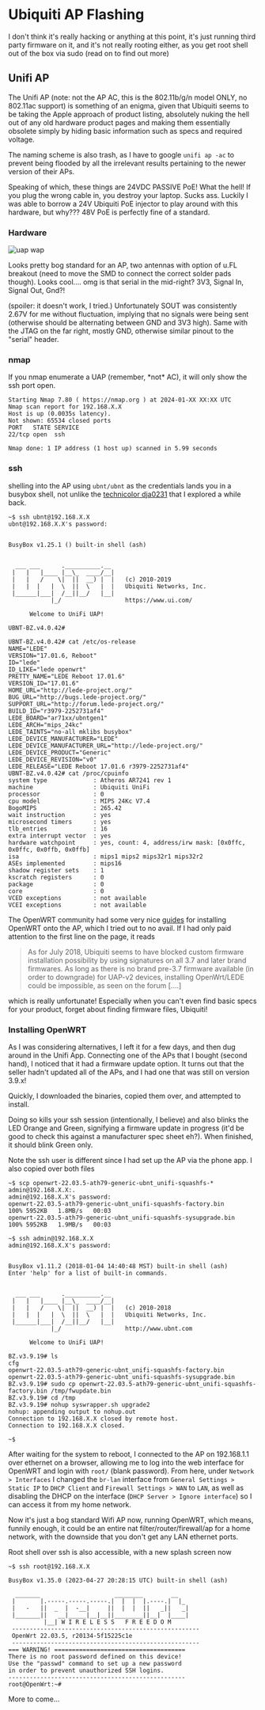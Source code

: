# Ubiquiti AP Flashing

I don't think it's really hacking or anything at this point, it's just running third party firmware on it, and it's not really rooting either, as you get root shell out of the box via sudo (read on to find out more)



## Unifi AP

The Unifi AP (note: not the AP AC, this is the 802.11b/g/n model ONLY, no 802.11ac support) is something of an enigma, given that Ubiquiti seems to be taking the Apple approach of product listing, absolutely nuking the hell out of any old hardware product pages and making them essentially obsolete simply by hiding basic information such as specs and required voltage.

The naming scheme is also trash, as I have to google `unifi ap -ac` to prevent being flooded by all the irrelevant results pertaining to the newer version of their APs.

Speaking of which, these things are 24VDC PASSIVE PoE! What the hell! If you plug the wrong cable in, you destroy your laptop. Sucks ass. Luckily I was able to borrow a 24V Ubiquiti PoE injector to play around with this hardware, but why??? 48V PoE is perfectly fine of a standard.

### Hardware

![uap wap](uap.png)

Looks pretty bog standard for an AP, two antennas with option of u.FL breakout (need to move the SMD to connect the correct solder pads though). Looks cool.... omg is that serial in the mid-right? 3V3, Signal In, Signal Out, Gnd?!

(spoiler: it doesn't work, I tried.) Unfortunately SOUT was consistently 2.67V for me without fluctuation, implying that no signals were being sent (otherwise should be alternating between GND and 3V3 high). Same with the JTAG on the far right, mostly GND, otherwise similar pinout to the "serial" header.




### nmap

If you nmap enumerate a UAP (remember, \*not* AC), it will only show the ssh port open.

```
Starting Nmap 7.80 ( https://nmap.org ) at 2024-01-XX XX:XX UTC
Nmap scan report for 192.168.X.X
Host is up (0.0035s latency).
Not shown: 65534 closed ports
PORT   STATE SERVICE
22/tcp open  ssh

Nmap done: 1 IP address (1 host up) scanned in 5.99 seconds
```

### ssh

shelling into the AP using `ubnt/ubnt` as the credentials lands you in a busybox shell, not unlike the [technicolor dja0231](../2023-technicolor/technicolor.md) that I explored a while back.

```
~$ ssh ubnt@192.168.X.X
ubnt@192.168.X.X's password:


BusyBox v1.25.1 () built-in shell (ash)


  ___ ___      .__________.__
 |   |   |____ |__\_  ____/__|
 |   |   /    \|  ||  __) |  |   (c) 2010-2019
 |   |  |   |  \  ||  \   |  |   Ubiquiti Networks, Inc.
 |______|___|  /__||__/   |__|
            |_/                  https://www.ui.com/

      Welcome to UniFi UAP!

UBNT-BZ.v4.0.42# 

UBNT-BZ.v4.0.42# cat /etc/os-release
NAME="LEDE"
VERSION="17.01.6, Reboot"
ID="lede"
ID_LIKE="lede openwrt"
PRETTY_NAME="LEDE Reboot 17.01.6"
VERSION_ID="17.01.6"
HOME_URL="http://lede-project.org/"
BUG_URL="http://bugs.lede-project.org/"
SUPPORT_URL="http://forum.lede-project.org/"
BUILD_ID="r3979-2252731af4"
LEDE_BOARD="ar71xx/ubntgen1"
LEDE_ARCH="mips_24kc"
LEDE_TAINTS="no-all mklibs busybox"
LEDE_DEVICE_MANUFACTURER="LEDE"
LEDE_DEVICE_MANUFACTURER_URL="http://lede-project.org/"
LEDE_DEVICE_PRODUCT="Generic"
LEDE_DEVICE_REVISION="v0"
LEDE_RELEASE="LEDE Reboot 17.01.6 r3979-2252731af4"
UBNT-BZ.v4.0.42# cat /proc/cpuinfo
system type             : Atheros AR7241 rev 1
machine                 : Ubiquiti UniFi
processor               : 0
cpu model               : MIPS 24Kc V7.4
BogoMIPS                : 265.42
wait instruction        : yes
microsecond timers      : yes
tlb_entries             : 16
extra interrupt vector  : yes
hardware watchpoint     : yes, count: 4, address/irw mask: [0x0ffc, 0x0ffc, 0x0ffb, 0x0ffb]
isa                     : mips1 mips2 mips32r1 mips32r2
ASEs implemented        : mips16
shadow register sets    : 1
kscratch registers      : 0
package                 : 0
core                    : 0
VCED exceptions         : not available
VCEI exceptions         : not available

```

The OpenWRT community had some very nice [guides](https://openwrt.org/toh/ubiquiti/unifi_ap) for installing OpenWRT onto the AP, which I tried out to no avail. If I had only paid attention to the first line on the page, it reads

> As for July 2018, Ubiquiti seems to have blocked custom firmware installation possibility by using signatures on all 3.7 and later brand firmwares. As long as there is no brand pre-3.7 firmware available (in order to downgrade) for UAP-v2 devices, installing OpenWrt/LEDE could be impossible, as seen on the forum [....]

which is really unfortunate! Especially when you can't even find basic specs for your product, forget about finding firmware files, Ubiquiti!


### Installing OpenWRT

As I was considering alternatives, I left it for a few days, and then dug around in the Unifi App. Connecting one of the APs that I bought (second hand), I noticed that it had a firmware update option. It turns out that the seller hadn't updated all of the APs, and I had one that was still on version 3.9.x!

Quickly, I downloaded the binaries, copied them over, and attempted to install.

Doing so kills your ssh session (intentionally, I believe) and also blinks the LED Orange and Green, signifying a firmware update in progress (it'd be good to check this against a manufacturer spec sheet eh?). When finished, it should blink Green only.

Note the ssh user is different since I had set up the AP via the phone app. I also copied over both files 

```
~$ scp openwrt-22.03.5-ath79-generic-ubnt_unifi-squashfs-* admin@192.168.X.X:.
admin@192.168.X.X's password:
openwrt-22.03.5-ath79-generic-ubnt_unifi-squashfs-factory.bin         100% 5952KB   1.8MB/s   00:03
openwrt-22.03.5-ath79-generic-ubnt_unifi-squashfs-sysupgrade.bin      100% 5952KB   1.9MB/s   00:03

~$ ssh admin@192.168.X.X
admin@192.168.X.X's password:


BusyBox v1.11.2 (2018-01-04 14:40:48 MST) built-in shell (ash)
Enter 'help' for a list of built-in commands.


  ___ ___      .__________.__
 |   |   |____ |__\_  ____/__|
 |   |   /    \|  ||  __) |  |   (c) 2010-2018
 |   |  |   |  \  ||  \   |  |   Ubiquiti Networks, Inc.
 |______|___|  /__||__/   |__|
            |_/                  http://www.ubnt.com

      Welcome to UniFi UAP!

BZ.v3.9.19# ls
cfg
openwrt-22.03.5-ath79-generic-ubnt_unifi-squashfs-factory.bin
openwrt-22.03.5-ath79-generic-ubnt_unifi-squashfs-sysupgrade.bin
BZ.v3.9.19# sudo cp openwrt-22.03.5-ath79-generic-ubnt_unifi-squashfs-factory.bin /tmp/fwupdate.bin
BZ.v3.9.19# cd /tmp
BZ.v3.9.19# nohup syswrapper.sh upgrade2
nohup: appending output to nohup.out
Connection to 192.168.X.X closed by remote host.
Connection to 192.168.X.X closed.

~$ 
```

After waiting for the system to reboot, I connected to the AP on 192.168.1.1 over ethernet on a browser, allowing me to log into the web interface for OpenWRT and login with `root/` (blank password). From here, under `Network > Interfaces` I changed the `br-lan` interface from `General Settings > Static IP` to `DHCP Client` and `Firewall Settings > WAN` to `LAN`, as well as disabling the DHCP on the interface (`DHCP Server > Ignore interface`) so I can access it from my home network.

Now it's just a bog standard Wifi AP now, running OpenWRT, which means, funnily enough, it could be an entire nat filter/router/firewall/ap for a home network, with the downside that you don't get any LAN ethernet ports.

Root shell over ssh is also accessible, with a new splash screen now

```
~$ ssh root@192.168.X.X

BusyBox v1.35.0 (2023-04-27 20:28:15 UTC) built-in shell (ash)

  _______                     ________        __
 |       |.-----.-----.-----.|  |  |  |.----.|  |_
 |   -   ||  _  |  -__|     ||  |  |  ||   _||   _|
 |_______||   __|_____|__|__||________||__|  |____|
          |__| W I R E L E S S   F R E E D O M
 -----------------------------------------------------
 OpenWrt 22.03.5, r20134-5f15225c1e
 -----------------------------------------------------
=== WARNING! =====================================
There is no root password defined on this device!
Use the "passwd" command to set up a new password
in order to prevent unauthorized SSH logins.
--------------------------------------------------
root@OpenWrt:~#
```


More to come...
